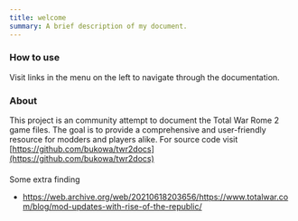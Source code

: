 ```yaml
---
title: welcome
summary: A brief description of my document.
---
```


### How to use

Visit links in the menu on the left to navigate through the documentation.

### About

This project is an community attempt to document the Total War Rome 2 game files.
The goal is to provide a comprehensive and user-friendly resource for modders and players alike.
For source code visit [https://github.com/bukowa/twr2docs](https://github.com/bukowa/twr2docs)


####

Some extra finding

- https://web.archive.org/web/20210618203656/https://www.totalwar.com/blog/mod-updates-with-rise-of-the-republic/
